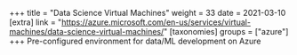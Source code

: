 +++
title = "Data Science Virtual Machines"
weight = 33
date = 2021-03-10
[extra]
link = "https://azure.microsoft.com/en-us/services/virtual-machines/data-science-virtual-machines/"
[taxonomies]
groups = ["azure"]
+++
Pre-configured environment for data/ML development on Azure

